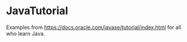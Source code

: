 # JavaTutorial
Examples from https://docs.oracle.com/javase/tutorial/index.html for all who learn Java.
